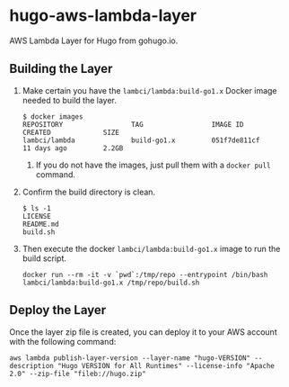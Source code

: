 # hugo-aws-lambda-layer

AWS Lambda Layer for Hugo from gohugo.io.

## Building the Layer

1. Make certain you have the `lambci/lambda:build-go1.x` Docker image needed to build the layer.

    ``` shell
    $ docker images
    REPOSITORY                 TAG                 IMAGE ID            CREATED             SIZE
    lambci/lambda              build-go1.x         051f7de811cf        11 days ago         2.2GB
    ```

    1. If you do not have the images, just pull them with a `docker pull` command.

1. Confirm the build directory is clean.

    ``` shell
    $ ls -1
    LICENSE
    README.md
    build.sh
    ```

1. Then execute the docker `lambci/lambda:build-go1.x` image to run the build script.

    ``` shell
    docker run --rm -it -v `pwd`:/tmp/repo --entrypoint /bin/bash lambci/lambda:build-go1.x /tmp/repo/build.sh
    ```

## Deploy the Layer

Once the layer zip file is created, you can deploy it to your AWS account with the following command:

``` shell
aws lambda publish-layer-version --layer-name "hugo-VERSION" --description "Hugo VERSION for All Runtimes" --license-info "Apache 2.0" --zip-file "fileb://hugo.zip"
```
